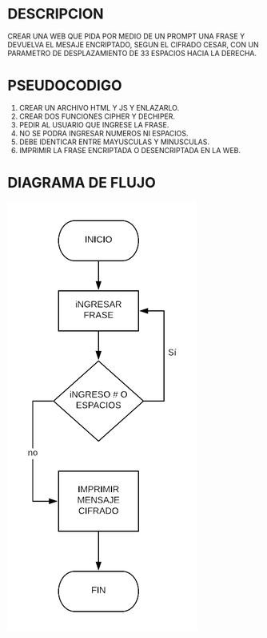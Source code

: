 # DESCRIPCION #

CREAR UNA WEB QUE PIDA POR MEDIO DE UN PROMPT UNA FRASE Y DEVUELVA EL MESAJE ENCRIPTADO, SEGUN EL CIFRADO CESAR, CON UN PARAMETRO DE DESPLAZAMIENTO DE 33 ESPACIOS HACIA LA DERECHA.


 # PSEUDOCODIGO

 1. CREAR UN ARCHIVO HTML Y JS Y ENLAZARLO.
 2. CREAR DOS FUNCIONES CIPHER Y DECHIPER.
 3. PEDIR AL USUARIO QUE INGRESE LA FRASE.
 4. NO SE PODRA INGRESAR NUMEROS NI ESPACIOS.
 5. DEBE IDENTICAR ENTRE MAYUSCULAS Y MINUSCULAS.
 6. IMPRIMIR LA FRASE ENCRIPTADA O DESENCRIPTADA EN LA WEB.


 # DIAGRAMA DE FLUJO

![Diagrama de flujo](assets/image/CifradoCesar.png)
